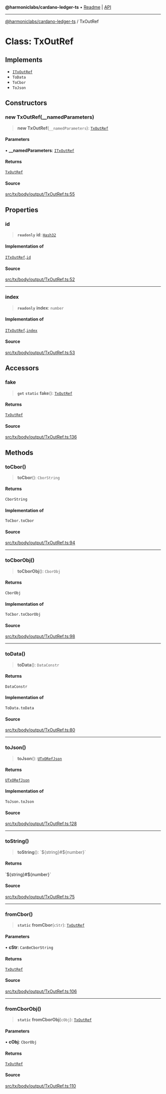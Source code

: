 **@harmoniclabs/cardano-ledger-ts** • [Readme](../Introduction.md) \| [API](../globals.md)

***

[@harmoniclabs/cardano-ledger-ts](../Introduction.md) / TxOutRef

# Class: TxOutRef

## Implements

- [`ITxOutRef`](../interfaces/ITxOutRef.md)
- `ToData`
- `ToCbor`
- `ToJson`

## Constructors

### new TxOutRef(__namedParameters)

> **new TxOutRef**(`__namedParameters`): [`TxOutRef`](TxOutRef.md)

#### Parameters

• **\_\_namedParameters**: [`ITxOutRef`](../interfaces/ITxOutRef.md)

#### Returns

[`TxOutRef`](TxOutRef.md)

#### Source

[src/tx/body/output/TxOutRef.ts:55](https://github.com/HarmonicLabs/cardano-ledger-ts/blob/d1659b0/src/tx/body/output/TxOutRef.ts#L55)

## Properties

### id

> **`readonly`** **id**: [`Hash32`](Hash32.md)

#### Implementation of

[`ITxOutRef`](../interfaces/ITxOutRef.md).[`id`](../interfaces/ITxOutRef.md#id)

#### Source

[src/tx/body/output/TxOutRef.ts:52](https://github.com/HarmonicLabs/cardano-ledger-ts/blob/d1659b0/src/tx/body/output/TxOutRef.ts#L52)

***

### index

> **`readonly`** **index**: `number`

#### Implementation of

[`ITxOutRef`](../interfaces/ITxOutRef.md).[`index`](../interfaces/ITxOutRef.md#index)

#### Source

[src/tx/body/output/TxOutRef.ts:53](https://github.com/HarmonicLabs/cardano-ledger-ts/blob/d1659b0/src/tx/body/output/TxOutRef.ts#L53)

## Accessors

### fake

> **`get`** **`static`** **fake**(): [`TxOutRef`](TxOutRef.md)

#### Returns

[`TxOutRef`](TxOutRef.md)

#### Source

[src/tx/body/output/TxOutRef.ts:136](https://github.com/HarmonicLabs/cardano-ledger-ts/blob/d1659b0/src/tx/body/output/TxOutRef.ts#L136)

## Methods

### toCbor()

> **toCbor**(): `CborString`

#### Returns

`CborString`

#### Implementation of

`ToCbor.toCbor`

#### Source

[src/tx/body/output/TxOutRef.ts:94](https://github.com/HarmonicLabs/cardano-ledger-ts/blob/d1659b0/src/tx/body/output/TxOutRef.ts#L94)

***

### toCborObj()

> **toCborObj**(): `CborObj`

#### Returns

`CborObj`

#### Implementation of

`ToCbor.toCborObj`

#### Source

[src/tx/body/output/TxOutRef.ts:98](https://github.com/HarmonicLabs/cardano-ledger-ts/blob/d1659b0/src/tx/body/output/TxOutRef.ts#L98)

***

### toData()

> **toData**(): `DataConstr`

#### Returns

`DataConstr`

#### Implementation of

`ToData.toData`

#### Source

[src/tx/body/output/TxOutRef.ts:80](https://github.com/HarmonicLabs/cardano-ledger-ts/blob/d1659b0/src/tx/body/output/TxOutRef.ts#L80)

***

### toJson()

> **toJson**(): [`UTxORefJson`](../type-aliases/UTxORefJson.md)

#### Returns

[`UTxORefJson`](../type-aliases/UTxORefJson.md)

#### Implementation of

`ToJson.toJson`

#### Source

[src/tx/body/output/TxOutRef.ts:128](https://github.com/HarmonicLabs/cardano-ledger-ts/blob/d1659b0/src/tx/body/output/TxOutRef.ts#L128)

***

### toString()

> **toString**(): \`${string}#${number}\`

#### Returns

\`${string}#${number}\`

#### Source

[src/tx/body/output/TxOutRef.ts:75](https://github.com/HarmonicLabs/cardano-ledger-ts/blob/d1659b0/src/tx/body/output/TxOutRef.ts#L75)

***

### fromCbor()

> **`static`** **fromCbor**(`cStr`): [`TxOutRef`](TxOutRef.md)

#### Parameters

• **cStr**: `CanBeCborString`

#### Returns

[`TxOutRef`](TxOutRef.md)

#### Source

[src/tx/body/output/TxOutRef.ts:106](https://github.com/HarmonicLabs/cardano-ledger-ts/blob/d1659b0/src/tx/body/output/TxOutRef.ts#L106)

***

### fromCborObj()

> **`static`** **fromCborObj**(`cObj`): [`TxOutRef`](TxOutRef.md)

#### Parameters

• **cObj**: `CborObj`

#### Returns

[`TxOutRef`](TxOutRef.md)

#### Source

[src/tx/body/output/TxOutRef.ts:110](https://github.com/HarmonicLabs/cardano-ledger-ts/blob/d1659b0/src/tx/body/output/TxOutRef.ts#L110)
